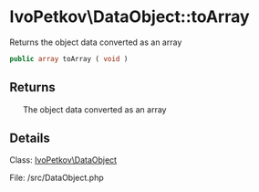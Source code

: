 # IvoPetkov\DataObject::toArray

Returns the object data converted as an array

```php
public array toArray ( void )
```

## Returns

&nbsp;&nbsp;&nbsp;&nbsp;&nbsp;&nbsp;The object data converted as an array

## Details

Class: [IvoPetkov\DataObject](ivopetkov.dataobject.class.md)

File: /src/DataObject.php

